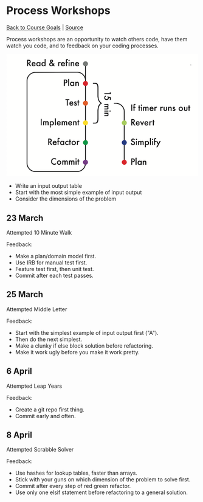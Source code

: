 # Process Workshops

[Back to Course Goals](README.md) | [Source](https://github.com/makersacademy/skills-workshops/tree/master/process_review)

Process workshops are an opportunity to watch others code, have them watch you code, and to feedback on your coding processes.

![Process Flow](images/process_outline.png)

- Write an input output table
- Start with the most simple example of input output
- Consider the dimensions of the problem

## 23 March

Attempted 10 Minute Walk

Feedback:

- Make a plan/domain model first.
- Use IRB for manual test first.
- Feature test first, then unit test.
- Commit after each test passes.

## 25 March

Attempted Middle Letter

Feedback:

- Start with the simplest example of input output first ("A").
- Then do the next simplest.
- Make a clunky if else block solution before refactoring.
- Make it work ugly before you make it work pretty.

## 6 April

Attempted Leap Years

Feedback:

- Create a git repo first thing.
- Commit early and often.

## 8 April

Attempted Scrabble Solver

Feedback:

- Use hashes for lookup tables, faster than arrays.
- Stick with your guns on which dimension of the problem to solve first.
- Commit after every step of red green refactor.
- Use only one elsif statement before refactoring to a general solution.
